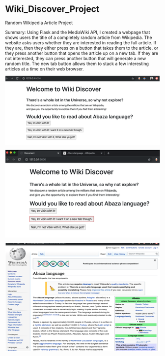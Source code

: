 # Wiki_Discover_Project
Random Wikipedia Article Project

Summary:
Using Flask and the MediaWiki API, I created a webpage that shows users the title of a completely random article from Wikipedia. The website asks users whether they are interested in reading the full article. If they are, then they either press on a button that takes them to the article, or they press another button that opens the article up on a new tab. If they are not interested, they can press another button that will generate a new random title. The new tab button allows them to stack a few interesting articles at a time on their web browser.

![Homepage](Wiki_Discover_Samples/Homepage.png?raw=true "Homepage")

![New article on new tab](Wiki_Discover_Samples/article_on_newtab.png?raw=true "Article generated in New tab")

![Sample Article](Wiki_Discover_Samples/Sample_article.png?raw=true "Demo Article")
